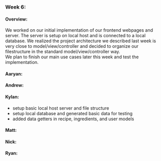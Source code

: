 ### Week 6:
#### Overview:
We worked on our initial implementation of our frontend webpages and server. The server is setup on local host and is connected to a local database. We realized the project architecture we described last week is very close to model/view/controller and decided to organize our filestructure in the standard model/view/controller way.  
We plan to finish our main use cases later this week and test the implementation. 

#### Aaryan:

#### Andrew:

#### Kylan:
- setup basic local host server and file structure
- setup local database and generated basic data for testing
- added data getters in recipe, ingredients, and user models

#### Matt:

#### Nick:

#### Ryan: